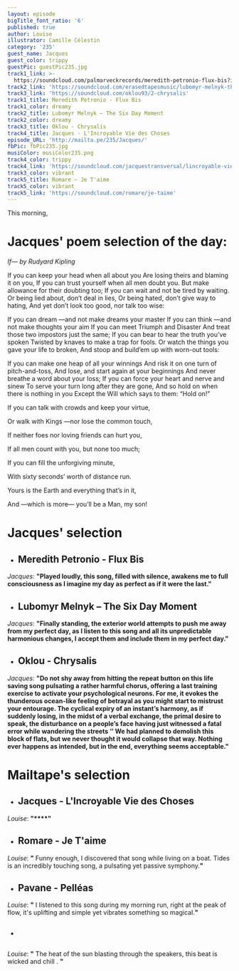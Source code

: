 ```yaml
---
layout: episode
bigTitle_font_ratio: '6'
published: true
author: Louise
illustrator: Camille Célestin
category: '235'
guest_name: Jacques
guest_color: trippy
guestPic: guestPic235.jpg
track1_link: >-
  https://soundcloud.com/palmarveckrecords/meredith-petronio-flux-bis?in=palmarveckrecords/sets/meredith-petronio-flux-bis
track2_link: 'https://soundcloud.com/erasedtapesmusic/lubomyr-melnyk-the-six-day-moment'
track3_link: 'https://soundcloud.com/oklou93/2-chrysalis'
track1_title: Meredith Petronio - Flux Bis
track1_color: dreamy
track2_title: Lubomyr Melnyk – The Six Day Moment
track2_color: dreamy
track3_title: Oklou - Chrysalis
track4_title: Jacques - L'Incroyable Vie des Choses
episode_URL: 'http://mailta.pe/235/Jacques/'
fbPic: fbPic235.jpg
musiColor: musiColor235.png
track4_color: trippy
track4_link: 'https://soundcloud.com/jacquestransversal/lincroyable-vie-des-choses'
track3_color: vibrant
track5_title: Romare — Je T'aime
track5_color: vibrant
track5_link: 'https://soundcloud.com/romare/je-taime'
---
```

<p id="introduction"> This morning,</p>

# Jacques' poem selection of the day: 

_If— by Rudyard Kipling_

If you can keep your head when all about you
Are losing theirs and blaming it on you,
If you can trust yourself when all men doubt you.
But make allowance for their doubting too;
If you can wait and not be tired by waiting.
Or being lied about, don’t deal in lies,
Or being hated, don’t give way to hating,
And yet don’t look too good, nor talk too wise:


If you can dream —and not make dreams your master
If you can think —and not make thoughts your aim
If you can meet Triumph and Disaster
And treat those two impostors just the same;
If you can bear to hear the truth you’ve spoken
Twisted by knaves to make a trap for fools.
Or watch the things you gave your life to broken,
And stoop and build’em up with worn-out tools:


If you can make one heap of all your winnings
And risk it on one turn of pitch-and-toss,
And lose, and start again at your beginnings
And never breathe a word about your loss;
If you can force your heart and nerve and sinew
To serve your turn long after they are gone,
And so hold on when there is nothing in you
Except the Will which says to them: “Hold on!”

If you can talk with crowds and keep your virtue,

Or walk with Kings —nor lose the common touch,

If neither foes nor loving friends can hurt you,

If all men count with you, but none too much;

If you can fill the unforgiving minute,

With sixty seconds’ worth of distance run.

Yours is the Earth and everything that’s in it,

And —which is more— you’ll be a Man, my son! 

# **Jacques' selection**

+ ## Meredith Petronio - Flux Bis
_Jacques_: **"**Played loudly, this song, filled with silence, awakens me to full consciousness as I imagine my day as perfect as if it were the last.**"**

+ ## Lubomyr Melnyk – The Six Day Moment
_Jacques_: **"**Finally standing, the exterior world attempts to push me away from my perfect day, as I listen to this song and all its unpredictable harmonious changes, I accept them and include them in my perfect day.**"**

+ ## Oklou - Chrysalis 
_Jacques_: **"**Do not shy away from hitting the repeat button on this life saving song pulsating a rather harmful chorus, offering a last training exercise to activate your psychological neurons. For me, it evokes the thunderous ocean-like feeling of betrayal as you might start to mistrust your entourage. The cyclical expiry of an instant’s harmony, as if suddenly losing, in the midst of a verbal exchange, the primal desire to speak, the disturbance on a people’s face having just witnessed a fatal error while wandering the streets ‘’ We had planned to demolish this block of flats, but we never thought it would collapse that way. Nothing ever happens as intended, but in the end, everything seems acceptable.**"**

# **Mailtape's selection**

+ ## Jacques - L'Incroyable Vie des Choses
_Louise_: **"****"**

+ ## Romare - Je T'aime
_Louise_: **"** Funny enough, I discovered that song while living on a boat. Tides is an incredibly touching song, a pulsating yet passive symphony.**"**

+ ## Pavane - Pelléas
_Louise_: **"** I listened to this song during my morning run, right at the peak of flow, it's uplifting and simple yet vibrates something so magical.**"**

+ ## 
_Louise_: **"** The heat of the sun blasting through the speakers, this beat is wicked and chill . **"**

